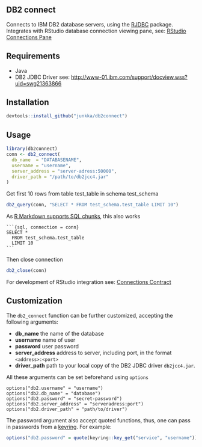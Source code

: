DB2 connect
-----

Connects to IBM DB2 database servers, using the [RJDBC](https://www.rforge.net/RJDBC/) package. Integrates with RStudio database connection viewing pane, see: [RStudio Connections Pane](https://db.rstudio.com/rstudio/connections/)

## Requirements

* Java
* DB2 JDBC Driver see: http://www-01.ibm.com/support/docview.wss?uid=swg21363866

## Installation

```r
devtools::install_github("junkka/db2connect")
```

## Usage

```r
library(db2connect)
conn <- db2_connect(
  db_name  = "DATABASENAME",
  username = "username",
  server_address = "server-adress:50000",
  driver_path = "/path/to/db2jcc4.jar"
)
```


Get first 10 rows from table test_table in schema test_schema

```r
db2_query(conn, "SELECT * FROM test_schema.test_table LIMIT 10")
```

As [R Markdown supports SQL chunks](https://bookdown.org/yihui/rmarkdown/language-engines.html), this also works

    ```{sql, connection = conn}
    SELECT * 
      FROM test_schema.test_table 
      LIMIT 10
    ```


Then close connection

```r
db2_close(conn)
```


For development of RStudio integration see: [Connections Contract](https://rstudio.github.io/rstudio-extensions/connections-contract.html)


## Customization

The `db2_connect` function can be further customized, accepting the following arguments:

* **db_name** the name of the database
* **username** name of user
* **password** user password
* **server_address** address to server, including port, in the format `<address>:<port>`
* **driver_path** path to your local copy of the DB2 JDBC driver `db2jcc4.jar`.

All these arguments can be set beforehand using `options`

    options("db2.username" = "username")
    options("db2.db_name" = "database")
    options("db2.password" = "secret-password")
    options("db2.server_address" = "serveradress:port")
    options("db2.driver_path" = "path/to/driver")

The password argument also accept quoted functions, thus, one can pass in passwords from a [keyring](https://db.rstudio.com/best-practices/managing-credentials/). For example:

```r
options("db2.password" = quote(keyring::key_get("service", "username")))
```





